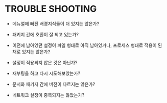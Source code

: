 TROUBLE SHOOTING
===
- 메뉴얼에 빠진 배경지식들이 더 있지는 않은가?

- 패키지 간에 호환이 잘 되고 있는가?

- 이전에 남아있던 설정이 파일 형태로 아직 남아있거나, 프로세스 형태로 적용이 된 채로 있지는 않은가?

- 설정이 적용되지 않은 것은 아닌가?

- 재부팅을 하고 다시 시도해보았는가?

- 문서와 패키지 간에 버전이 다르지는 않은가?

- 네트워크 설정이 중복되지는 않았는가?